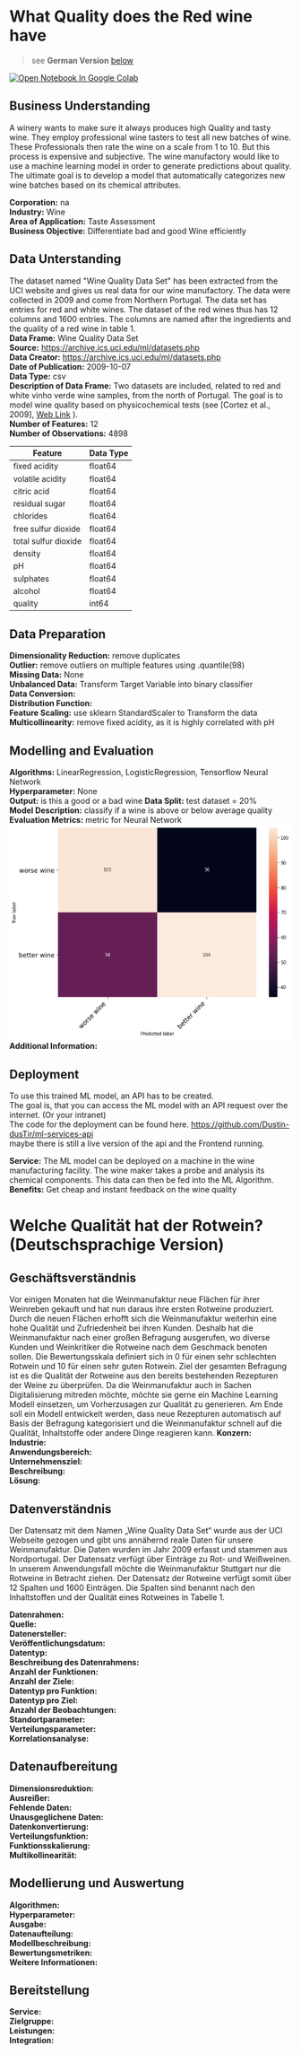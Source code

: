 # What Quality does the Red wine have
>see __German Version__ [below](#German_version)

<a href="https://colab.research.google.com/github/AlexRossmann/machine-learning-services/blob/main/Rating/What%20Quality%20does%20the%20Red%20wine%20have/notebook.ipynb"><img src="https://colab.research.google.com/assets/colab-badge.svg" alt="Open Notebook In Google Colab"/></a>  



## Business Understanding
A winery wants to make sure it always produces high Quality and tasty wine.
They employ professional wine tasters to test all new batches of wine.
These Professionals then rate the wine on a scale from 1 to 10.
But this process is expensive and subjective.
The wine manufactory would like to use a machine learning model in order to generate predictions about quality.
The ultimate goal is to develop a model 
that automatically categorizes new wine batches based on its chemical attributes. 

__Corporation:__   na  
__Industry:__   Wine  
__Area of Application:__   Taste Assessment  
__Business Objective:__   Differentiate bad and good Wine efficiently  

## Data Unterstanding
The dataset named "Wine Quality Data Set" has been extracted from the UCI website 
and gives us real data for our wine manufactory. The data 
were collected in 2009 and come from Northern Portugal. The data set has 
entries for red and white wines. The dataset of the 
red wines thus has 12 columns and 1600 entries. The columns are 
named after the ingredients and the quality of a red wine in table 1.  
__Data Frame:__    Wine Quality Data Set  
__Source:__  https://archive.ics.uci.edu/ml/datasets.php  
__Data Creator:__  https://archive.ics.uci.edu/ml/datasets.php  
__Date of Publication:__  2009-10-07  
__Data Type:__   csv  
__Description of Data Frame:__  Two datasets are included, related to red and white vinho verde wine samples, from the north of Portugal. The goal is to model wine quality based on physicochemical tests (see [Cortez et al., 2009], [Web Link](http://www3.dsi.uminho.pt/pcortez/wine/) ).  
__Number of Features:__  12  
__Number of Observations:__  4898  

| Feature  | Data Type|
|-----|------|
|fixed acidity       |   float64  |
|volatile acidity    |   float64  |
|citric acid         |   float64  |
|residual sugar      |   float64  |
|chlorides           |   float64  |
|free sulfur dioxide |   float64  |
|total sulfur dioxide|   float64  |
|density             |   float64  |
|pH                  |   float64  |
|sulphates           |   float64  |
|alcohol             |   float64  |
|quality             |   int64    |

## Data Preparation

__Dimensionality Reduction:__    remove duplicates  
__Outlier:__  remove outliers on multiple features using .quantile(98)  
__Missing Data:__  None  
__Unbalanced Data:__  Transform Target Variable into binary classifier  
__Data Conversion:__  
__Distribution Function:__  
__Feature Scaling:__  use sklearn StandardScaler to Transform the data   
__Multicollinearity:__  remove fixed acidity, as it is highly correlated with pH  

## Modelling and Evaluation

__Algorithms:__  LinearRegression, LogisticRegression, Tensorflow Neural Network   
__Hyperparameter:__  None  
__Output:__  is this a good or a bad wine
__Data Split:__  test dataset = 20%  
__Model Description:__  classify if a wine is above or below average quality  
__Evaluation Metrics:__  metric for Neural Network  
![image metric for Neural Network](../../images/wine_quality_evaluation_metric.png)  
__Additional Information:__  

## Deployment

To use this trained ML model, an API has to be created.  
The goal is, that you can access the ML model with an API request over the internet. (Or your intranet)  
The code for the deployment can be found here.  https://github.com/Dustin-dusTir/ml-services-api  
maybe there is still a live version of the api and the Frontend running.  

__Service:__  The ML model can be deployed on a machine in the wine manufacturing facility. The wine maker takes a probe and analysis its chemical components. This data can then be fed into the ML Algorithm.   
__Benefits:__  Get cheap and instant feedback on the wine quality

<a id="German_version"></a> 

# Welche Qualität hat der Rotwein? (Deutschsprachige Version)  

## Geschäftsverständnis
Vor einigen Monaten hat die Weinmanufaktur neue Flächen für ihrer Weinreben
gekauft und hat nun daraus ihre ersten Rotweine produziert. Durch die neuen 
Flächen erhofft sich die Weinmanufaktur weiterhin eine hohe Qualität und 
Zufriedenheit bei ihren Kunden. Deshalb hat die Weinmanufaktur nach einer großen 
Befragung ausgerufen, wo diverse Kunden und Weinkritiker die Rotweine nach dem 
Geschmack benoten sollen. Die Bewertungsskala definiert sich in 0 für einen sehr 
schlechten Rotwein und 10 für einen sehr guten Rotwein. Ziel der gesamten 
Befragung ist es die Qualität der Rotweine aus den bereits bestehenden Rezepturen 
der Weine zu überprüfen. Da die Weinmanufaktur auch in Sachen Digitalisierung 
mitreden möchte, möchte sie gerne ein Machine Learning Modell einsetzen, um 
Vorherzusagen zur Qualität zu generieren. Am Ende soll ein Modell entwickelt 
werden, dass neue Rezepturen automatisch auf Basis der Befragung kategorisiert
und die Weinmanufaktur schnell auf die Qualität, Inhaltstoffe oder andere Dinge 
reagieren kann.
__Konzern:__  
__Industrie:__  
__Anwendungsbereich:__  
__Unternehmensziel:__  
__Beschreibung:__  
__Lösung:__  

## Datenverständnis
Der Datensatz mit dem Namen „Wine Quality Data Set“ wurde aus der UCI Webseite 
gezogen und gibt uns annähernd reale Daten für unsere Weinmanufaktur. Die Daten 
wurden im Jahr 2009 erfasst und stammen aus Nordportugal. Der Datensatz verfügt 
über Einträge zu Rot- und Weißweinen. In unserem Anwendungsfall möchte die 
Weinmanufaktur Stuttgart nur die Rotweine in Betracht ziehen. Der Datensatz der 
Rotweine verfügt somit über 12 Spalten und 1600 Einträgen. Die Spalten sind 
benannt nach den Inhaltstoffen und der Qualität eines Rotweines in Tabelle 1.  

__Datenrahmen:__  
__Quelle:__  
__Datenersteller:__  
__Veröffentlichungsdatum:__  
__Datentyp:__   
__Beschreibung des Datenrahmens:__  
__Anzahl der Funktionen:__  
__Anzahl der Ziele:__  
__Datentyp pro Funktion:__  
__Datentyp pro Ziel:__  
__Anzahl der Beobachtungen:__  
__Standortparameter:__  
__Verteilungsparameter:__  
__Korrelationsanalyse:__  

## Datenaufbereitung

__Dimensionsreduktion:__  
__Ausreißer:__  
__Fehlende Daten:__  
__Unausgeglichene Daten:__  
__Datenkonvertierung:__  
__Verteilungsfunktion:__  
__Funktionsskalierung:__  
__Multikollinearität:__  

## Modellierung und Auswertung

__Algorithmen:__  
__Hyperparameter:__  
__Ausgabe:__  
__Datenaufteilung:__  
__Modellbeschreibung:__  
__Bewertungsmetriken:__  
__Weitere Informationen:__  

## Bereitstellung

__Service:__  
__Zielgruppe:__  
__Leistungen:__  
__Integration:__  
